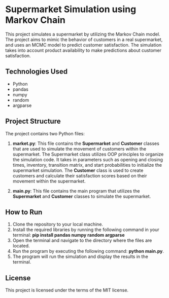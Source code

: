# Supermarket Simulation using Markov Chain
This project simulates a supermarket by utilizing the Markov Chain model. The project aims to mimic the behavior of customers in a real supermarket, and uses an MCMC model to predict customer satisfaction. The simulation takes into account product availability to make predictions about customer satisfaction.

## Technologies Used
* Python
* pandas
* numpy
* random
* argparse
## Project Structure
The project contains two Python files:

1. **market.py**: This file contains the **Supermarket** and **Customer** classes that are used to simulate the movement of customers within the supermarket. The Supermarket class utilizes OOP principles to organize the simulation code. It takes in parameters such as opening and closing times, inventory, transition matrix, and start probabilities to initialize the supermarket simulation. The **Customer** class is used to create customers and calculate their satisfaction scores based on their movement within the supermarket.

2. **main.py**: This file contains the main program that utilizes the **Supermarket** and **Customer** classes to simulate the supermarket.

## How to Run
1. Clone the repository to your local machine.
2. Install the required libraries by running the following command in your terminal: **pip install pandas numpy random argparse**
3. Open the terminal and navigate to the directory where the files are located.
4. Run the program by executing the following command: **python main.py**.
5. The program will run the simulation and display the results in the terminal.
## License
This project is licensed under the terms of the MIT license.

